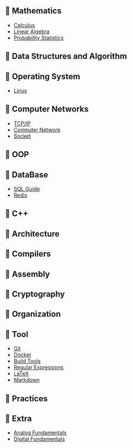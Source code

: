 ## :cake: Mathematics
- [Calculus]()
- [Linear Algebra]()
- [Probability Statistics]()

## :ice_cream: Data Structures and Algorithm

## :fries: Operating System
- [Linux]()

## :poultry_leg: Computer Networks
- [TCP/IP]()
- [Computer Network]()
- [Socket]()

## :cookie: OOP

## :shaved_ice: DataBase
- [SQL Guide]()
- [Redis]()

## :strawberry: C++

## :pineapple: Architecture

## :grapes: Compilers

## :melon: Assembly

## :tomato: Cryptography

## :pizza: Organization

## :corn: Tool
- [Git]()
- [Docker]()
- [Build Tools]()
- [Regular Expressions]()
- [LaTeX]()
- [Markdown]()
## :tangerine: Practices

## :watermelon: Extra
- [Analog Fundamentals]()
- [Digital Fundamentals]()


